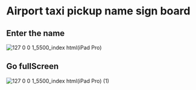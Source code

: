 # Airport taxi pickup name sign board

## Enter the name
![127 0 0 1_5500_index html(iPad Pro)](https://user-images.githubusercontent.com/29103362/75087665-706c9700-5554-11ea-8d21-e3225654e9c5.png)


## Go fullScreen
![127 0 0 1_5500_index html(iPad Pro) (1)](https://user-images.githubusercontent.com/29103362/75087714-da853c00-5554-11ea-9339-b588a46218ae.png)


